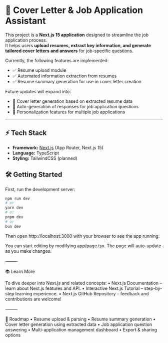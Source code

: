 # 📄 Cover Letter & Job Application Assistant

This project is a **Next.js 15 application** designed to streamline the job application process.  
It helps users **upload resumes, extract key information, and generate tailored cover letters and answers** for job-specific questions.  

Currently, the following features are implemented:
- ✅ Resume upload module  
- ✅ Automated information extraction from resumes  
- ✅ Resume summary generation for use in cover letter creation  

Future updates will expand into:
- 🚀 Cover letter generation based on extracted resume data  
- 🚀 Auto-generation of responses for job application questions  
- 🚀 Personalization features for multiple job applications  

---

## ⚡ Tech Stack

- **Framework:** [Next.js](https://nextjs.org) (App Router, Next.js 15)  
- **Language:** TypeScript  
- **Styling:** TailwindCSS (planned)

## 🛠 Getting Started

First, run the development server:

```bash
npm run dev
# or
yarn dev
# or
pnpm dev
# or
bun dev
```

Then open http://localhost:3000 with your browser to see the app running.

You can start editing by modifying app/page.tsx.
The page will auto-update as you make changes.

⸻

📚 Learn More

To dive deeper into Next.js and related concepts:
	•	Next.js Documentation – learn about Next.js features and API.
	•	Interactive Next.js Tutorial – step-by-step learning experience.
	•	Next.js GitHub Repository – feedback and contributions are welcome!

⸻

📌 Roadmap
	•	Resume upload & parsing
	•	Resume summary generation
	•	Cover letter generation using extracted data
	•	Job application question answering
	•	Multi-application management dashboard
	•	Export & sharing options
